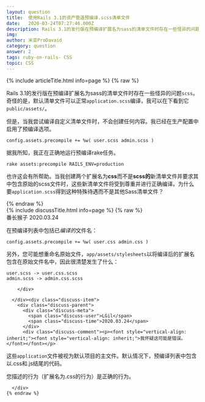 ```yaml
---
layout: question
title:  使用Rails 3.1的资产管道预编译.scss清单文件
date:   2020-03-24T07:27:46.000Z
description: Rails 3.1的发行版在预编译扩展名为sass的清单文件时存在一些怪异的问题scss。奇怪的是，默认清单文件可以正常application.scss编...
img: 
author: 米亚ProDavaid
category: question
answer: 2
tags: ruby-on-rails- CSS
topic: CSS
---
```

<div class="article-root">
  <div class="article">
    {% include articleTitle.html info=page %}
    {% raw %}
    <div class="article-content"><p><font style="vertical-align: inherit;"><font style="vertical-align: inherit;">Rails 3.1的发行版在预编译扩展名为sass的清单文件时存在一些怪异的问题</font></font><code>scss</code><font style="vertical-align: inherit;"><font style="vertical-align: inherit;">。</font><font style="vertical-align: inherit;">奇怪的是，默认清单文件可以正常</font></font><code>application.scss</code><font style="vertical-align: inherit;"><font style="vertical-align: inherit;">编译，我可以在下看到它</font></font><code>public/assets/</code><font style="vertical-align: inherit;"><font style="vertical-align: inherit;">。</font></font></p>

<p><font style="vertical-align: inherit;"><font style="vertical-align: inherit;">但是，当我尝试编译自定义清单文件时，不会创建任何内容。</font><font style="vertical-align: inherit;">我已经在生产配置中启用了预编译选项。</font></font></p>

<pre><code>config.assets.precompile += %w( user.scss admin.scss )
</code></pre>

<p><font style="vertical-align: inherit;"><font style="vertical-align: inherit;">据我所知，我正在正确地运行预编译rake任务。</font></font></p>

<pre><code>rake assets:precompile RAILS_ENV=production
</code></pre>

<p><font style="vertical-align: inherit;"><font style="vertical-align: inherit;">也许这会有所帮助。</font><font style="vertical-align: inherit;">当我创建两个扩展名为</font></font><strong><font style="vertical-align: inherit;"><font style="vertical-align: inherit;">css</font></font></strong><font style="vertical-align: inherit;"><font style="vertical-align: inherit;">而不是</font></font><strong><font style="vertical-align: inherit;"><font style="vertical-align: inherit;">scss的</font></font></strong><font style="vertical-align: inherit;"><font style="vertical-align: inherit;">新清单文件</font><font style="vertical-align: inherit;">并要求其中包含原始的scss文件时，这些新清单文件将受到尊重并进行正确编译。</font><font style="vertical-align: inherit;">为什么要</font></font><code>application.scss</code><font style="vertical-align: inherit;"><font style="vertical-align: inherit;">得到这种特殊待遇而不是其他Sass清单文件？</font></font></p></div>
    {% endraw %}
  </div>

  <div class="discuss-wrapper">
    {% include discussTitle.html info=page %}
    {% raw %}
    <div class="discuss-item">
        <div class="discuss-parent">
          <div class="discuss-meta">
            <span class="discuss-user">番长猴子</span>
            <span class="discuss-time">2020.03.24</span>
          </div>
          <div class="discuss-comment"><p><font style="vertical-align: inherit;"><font style="vertical-align: inherit;">在预编译列表中</font><font style="vertical-align: inherit;">包括已</font></font><em><font style="vertical-align: inherit;"><font style="vertical-align: inherit;">编译的</font></font></em><font style="vertical-align: inherit;"><font style="vertical-align: inherit;">文件名：</font></font></p>

<pre><code>config.assets.precompile += %w( user.css admin.css )
</code></pre>

<p><font style="vertical-align: inherit;"><font style="vertical-align: inherit;">另外，您可能想重命名原始文件，</font></font><code>app/assets/stylesheets</code><font style="vertical-align: inherit;"><font style="vertical-align: inherit;">以将编译后的扩展名包含在原始文件名中，因此很清楚发生了什么：</font></font></p>

<pre><code>user.scss -&gt; user.css.scss<font></font>
admin.scss -&gt; admin.css.scss<font></font>
</code></pre></div>
        </div>
        
      </div><div class="discuss-item">
        <div class="discuss-parent">
          <div class="discuss-meta">
            <span class="discuss-user">LGil</span>
            <span class="discuss-time">2020.03.24</span>
          </div>
          <div class="discuss-comment"><p><font style="vertical-align: inherit;"><font style="vertical-align: inherit;">我怀疑这可能是错误。</font></font></p>

<p><font style="vertical-align: inherit;"><font style="vertical-align: inherit;">这些</font></font><code>application</code><font style="vertical-align: inherit;"><font style="vertical-align: inherit;">文件被视为默认项目的主文件。</font><font style="vertical-align: inherit;">默认情况下，预编译列表中包含以.css和.js结尾的代码。</font></font></p>

<p><font style="vertical-align: inherit;"><font style="vertical-align: inherit;">您描述的行为（扩展名为.css的行为）是正确的行为。</font></font></p></div>
        </div>
        
      </div>
    {% endraw %}
  </div>
<div>
